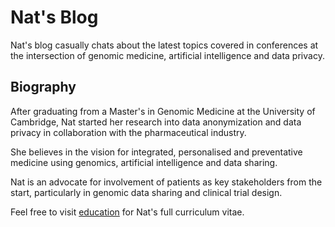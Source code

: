 # Nat's Blog

Nat's blog casually chats about the latest topics covered in conferences at the intersection of genomic medicine, artificial intelligence and data privacy.

## Biography 

After graduating from a Master's in Genomic Medicine at the University of Cambridge, Nat started her research into data anonymization and data privacy in 
collaboration with the pharmaceutical industry. 

She believes in the vision for integrated, personalised and preventative medicine using genomics, artificial intelligence and data sharing. 

Nat is an advocate for involvement of patients as key stakeholders from the start, particularly in genomic data sharing and clinical trial design. 

Feel free to visit [education](https://natsblog.github.io/cv) for Nat's full curriculum vitae.
